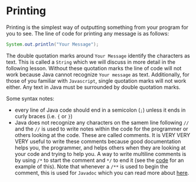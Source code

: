 # Printing

Printing is the simplest way of outputting something from your program for you to see. The line of code for printing any message is as follows:
```Java
System.out.println("Your Message");
```

The double quotation marks around `Your Message` identify the characters as text. This is called a `String` which we will discuss in more detail in the following lesson. Without these quotation marks the line of code will not work because Java cannot recognize `Your message` as text. Additionally, for those of you familiar with `Javascript`, single quotation marks will not work either. Any text in Java must be surrounded by double quotation marks.

Some syntax notes:

- every line of Java code should end in a semicolon (`;`) unless it ends in curly braces (i.e. `{` or `}`)
- Java does not recognize any characters on the samem line following `//` and the `//` is used to write notes within the code for the programmer or others looking at the code. These are called comments. It is VERY VERY VERY useful to write these comments because good documentation helps you, the programmer, and helps others when they are looking at your code and trying to help you. A way to write multiline comments is by using `/*` to start the comment and `*/` to end it (see the [code](https://github.com/RamV13/iDTech-Java/blob/master/Lesson%201/Code.java) for an example of this). Note that whenever a `/**` is used to begin the comment, this is used for `Javadoc` which you can read more about [here](https://en.wikipedia.org/wiki/Javadoc).
